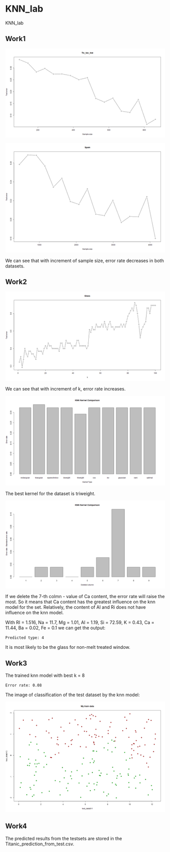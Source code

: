 # KNN_lab
KNN_lab

## Work1
![avatar](Tic_tac_toe.png)

![avatar](Spam.png)

We can see that with increment of sample size, error rate decreases in both datasets.

## Work2
![avatar](Glass_k.png)

We can see that with increment of k, error rate increases.

![avatar](Glass_kernel.png)

The best kernel for the dataset is triweight.

![avatar](Glass_del_colmn1.png)

If we delete the 7-th colmn - value of Ca content, the error rate will raise the most. So it means that Ca content has the greatest influence on the knn model for the set. Relatively, the content of Al and Ri does not have influence on the knn model.

With RI = 1.516, Na = 11.7, Mg = 1.01, Al = 1.19, Si = 72.59, K = 0.43, Ca = 11.44, Ba = 0.02, Fe = 0.1 we can get the output:
```
Predicted type: 4
```
It is most likely to be the glass for non-melt treated window.

## Work3
The trained knn model with best k = 8

```
Error rate: 0.08
```
The image of classification of the test dataset by the knn model:

![avatar](svmdata.png)

## Work4
The predicted results from the testsets are stored in the Titanic_prediction_from_test.csv.
